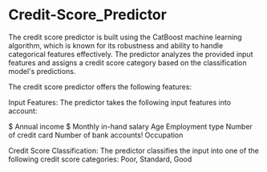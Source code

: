 # Credit-Score_Predictor

The credit score predictor is built using the CatBoost machine learning algorithm, which is known for its robustness and ability to handle categorical features effectively. The predictor analyzes the provided input features and assigns a credit score category based on the classification model's predictions.

The credit score predictor offers the following features:

Input Features: The predictor takes the following input features into account:

$ Annual income
$ Monthly in-hand salary
Age
Employment type
Number of credit card
Number of bank accounts!
Occupation

Credit Score Classification: The predictor classifies the input into one of the following credit score categories:
Poor,
Standard,
Good
